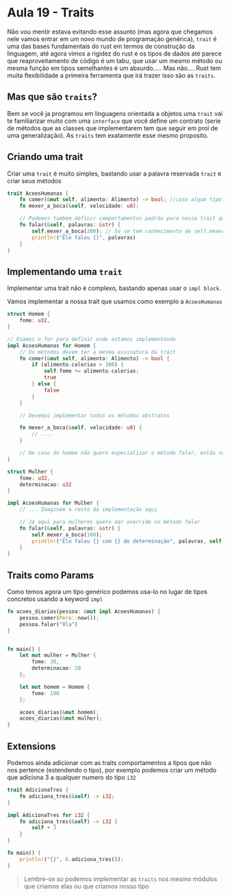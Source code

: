 # Aula 19 - Traits

Não vou mentir estava evitando esse assunto (mas agora que chegamos nele vamos entrar em um novo mundo de programação genérica), `trait` é uma das bases fundamentais do rust em termos de construção da linguagem, até agora vimos a rigidez do rust e os tipos de dados até parece que reaproveitamento de código é um tabu, que usar um mesmo método ou mesma função em tipos semelhantes é um absurdo..... Mas não.... Rust tem muita flexibilidade a primeira ferramenta que irá trazer isso são as `traits`.

## Mas que são `traits`?

Bem se você ja programou em linguagens orientada a objetos uma `trait` vai te familiarizar muito com uma `interface` que você define um contrato (serie de métodos que as classes que implementarem tem que seguir em prol de uma generalização). As `traits` tem exatamente esse mesmo proposito.

## Criando uma trait

Criar uma `trait` é muito simples, bastando usar a palavra reservada `trait` e criar seus métodos

```rs
trait AcoesHumanas {
    fn comer(&mut self, alimento: Alimento) -> bool; //caso algum tipo implemente essa trait o método comer precisa ser implementado
    fn mexer_a_boca(&self, velocidade: u8);

    // Podemos também definir comportamentos padrão para nossa trait que pode ser especializados sendo sobrescritos na implementação
    fn falar(&self, palavras: &str) {
        self.mexer_a_boca(200); // So se tem conhecimento de self.mexer_a_boca porque ele participa da trait, não da para usar métodos não conhecidos
        println!("Ele falou {}", palavras)
    }
}
```

## Implementando uma `trait`

Implementar uma trait não é complexo, bastando apenas usar o `impl block`.

Vamos implementar a nossa trait que usamos como exemplo a `AcoesHumanas`

```rs
struct Homem {
    fome: u32,
}

// Usamos o for para definir onde estamos implementando
impl AcoesHumanas for Homem {
    // Os métodos devem ter a mesma assinatura da trait
    fn comer(&mut self, alimento: Alimento) -> bool {
        if (alimento.calorias > 100) {
            self.fome += alimento.calorias;
            true
        } else {
            false
        }
    }

    // Devemos implementar todos os métodos abstratos

    fn mexer_a_boca(&self, velocidade: u8) {
        // ....
    }

    // No caso do homem não quero especializar o método falar, então não irei reimplementa-lo
}

struct Mulher {
    fome: u32,
    determinacao: u32
}

impl AcoesHumanas for Mulher {
    // ... Imaginem o resto da implementação aqui

    // Já aqui para mulheres quero dar override no método falar
    fn falar(&self, palavras: &str) {
        self.mexer_a_boca(100);
        println!("Ela falou {} com {} de determinação", palavras, self.determinacao)
    }
}
```

## Traits como Params

Como temos agora um tipo genérico podemos usa-lo no lugar de tipos concretos usando a keyword `impl`

```rs
fn acoes_diarias(pessoa: &mut impl AcoesHumanas) {
    pessoa.comer(Pera::new());
    pessoa.falar("Ola")
}


fn main() {
    let mut mulher = Mulher {
        fome: 30,
        determinacao: 20
    };

    let mut homem = Homem {
        fome: 100
    };

    acoes_diarias(&mut homem);
    acoes_diarias(&mut mulher);
}
```

## Extensions

Podemos ainda adicionar com as traits comportamentos a tipos que não nos pertence (estendendo o tipo), por exemplo podemos criar um método que adiciona 3 a qualquer numero do tipo `i32`

```rs
trait AdicionaTres {
    fn adiciona_tres(&self) -> i32;
}

impl AdicionaTres for i32 {
    fn adiciona_tres(&self) -> i32 {
        self + 3
    }
}

fn main() {
    println!("{}", 6.adiciona_tres());
}
```

> Lembre-se so podemos implementar as `traits` nos mesmo módulos que criamos elas ou que criamos nosso tipo
